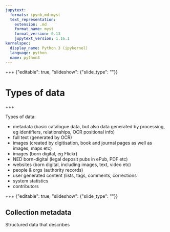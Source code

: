 ```yaml
---
jupytext:
  formats: ipynb,md:myst
  text_representation:
    extension: .md
    format_name: myst
    format_version: 0.13
    jupytext_version: 1.16.1
kernelspec:
  display_name: Python 3 (ipykernel)
  language: python
  name: python3
---
```


+++ {"editable": true, "slideshow": {"slide_type": ""}}

# Types of data

+++

Types of data:

- metadata (basic catalogue data, but also data generated by processing, eg identifiers, relationships, OCR positional info)
- full text (generated by OCR)
- images (created by digitisation, book and journal pages as well as images, maps etc)
- images (born digital, eg Flickr)
- NED born-digital (legal deposit pubs in ePub, PDF etc)
- websites (born digital, including images, text, video etc)
- people & orgs (authority records)
- user generated content (lists, tags, comments, corrections
- system statistics
- contributors

+++ {"editable": true, "slideshow": {"slide_type": ""}}

## Collection metadata

Structured data that describes
